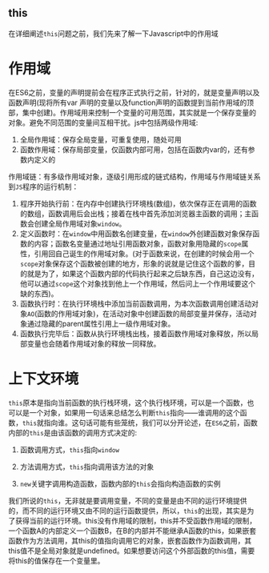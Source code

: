 ## this

在详细阐述`this`问题之前，我们先来了解一下Javascript中的作用域

# 作用域
在ES6之前，变量的声明提前会在程序正式执行之前，针对的，就是变量声明以及函数声明(现将所有var 声明的变量以及function声明的函数提到当前作用域的顶部，集中创建)。作用域用来控制一个变量的可用范围，其实就是一个保存变量的对象。避免不同范围的变量间互相干扰。js中包括两级作用域:

1. 全局作用域：保存全局变量，可重复使用，随处可用
2. 函数作用域：保存局部变量，仅函数内部可用，包括在函数内var的，还有参数内定义的

作用域链：有多级作用域对象，逐级引用形成的链式结构，作用域与作用域链关系到`JS`程序的运行机制：

1. 程序开始执行前：在内存中创建执行环境栈(数组)，依次保存正在调用的函数的数组，函数调用后会出栈；接着在栈中首先添加浏览器主函数的调用；主函数会创建全局作用域对象`window`。
2. 定义函数时：在`window`中用函数名创建变量，在`window`外创建函数对象保存函数的内容；函数名变量通过地址引用函数对象，函数对象用隐藏的`scope`属性，引用回自己诞生的作用域对象。(对于函数来说，在创建的时候会用一个`scope`对象保存这个函数被创建的地方，形象的说就是记住这个函数的爹，目的就是为了，如果这个函数内部的代码执行起来之后缺东西，自己这边没有，他可以通过`scope`这个对象找到他上一个作用域，然后问上一个作用域要这个缺的东西)。
3. 函数执行时：在执行环境栈中添加当前函数调用，为本次函数调用创建活动对象`AO`(函数的作用域对象)，在活动对象中创建函数的局部变量并保存，活动对象通过隐藏的parent属性引用上一级作用域对象。
4. 函数执行完毕后：函数从执行环境栈出栈，接着函数作用域对象释放，所以局部变量也会随着作用域对象的释放一同释放。

# 上下文环境
`this`原本是指向当前函数的执行栈环境，这个执行栈环境，可以是一个函数，也可以是一个对象，如果用一句话来总结怎么判断`this`指向——谁调用的这个函数，`this`就指向谁。这句话可能有些笼统，我们可以分开论述，在`ES6`之前，函数内部的`this`是由该函数的调用方式决定的:

1. 函数调用方式，`this`指向`window`

2. 方法调用方式，`this`指向调用该方法的对象

3. `new`关键字调用构造函数，函数内部的`this`会指向构造函数的实例

我们所说的`this`，无非就是要调用变量，不同的变量是由不同的运行环境提供的，而不同的运行环境又由不同的运行函数提供，所以，`this`的出现，其实是为了获得当前的运行环境。this没有作用域的限制，this并不受函数作用域的限制，一个函数A的内部定义一个函数B，在B的内部并不能继承A函数的this，如果嵌套函数作为方法调用，其this的值指向调用它的对象，嵌套函数作为函数调用，其this值不是全局对象就是undefined。如果想要访问这个外部函数的this值，需要将this的值保存在一个变量里。